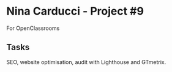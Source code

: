 # Nina Carducci - Project #9
For OpenClassrooms

## Tasks
SEO, website optimisation, audit with Lighthouse and GTmetrix.
